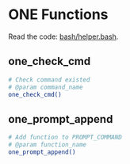 # ONE Functions

Read the code: [bash/helper.bash](../../bash/helper.bash).

## one_check_cmd

```sh
# Check command existed
# @param command_name
one_check_cmd()
```

## one_prompt_append

```sh
# Add function to PROMPT_COMMAND
# @param function_name
one_prompt_append()
```
